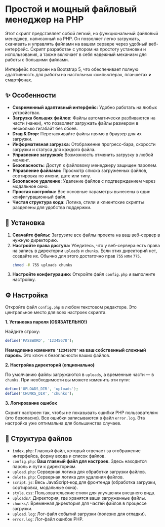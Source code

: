 # Простой и мощный файловый менеджер на PHP

Этот скрипт представляет собой легкий, но функциональный файловый менеджер, написанный на PHP. Он позволяет легко загружать, скачивать и управлять файлами на вашем сервере через удобный веб-интерфейс. Скрипт разработан с упором на простоту установки и использования, а также включает в себя надежный механизм для работы с большими файлами.

Интерфейс построен на Bootstrap 5, что обеспечивает полную адаптивность для работы на настольных компьютерах, планшетах и смартфонах.

## ✨ Особенности

- **Современный адаптивный интерфейс:** Удобно работать на любых устройствах.
- **Загрузка больших файлов:** Файлы автоматически разбиваются на части (чанки), что позволяет загружать файлы размером в несколько гигабайт без сбоев.
- **Drag & Drop:** Перетаскивайте файлы прямо в браузер для их загрузки.
- **Информативная загрузка:** Отображение прогресс-бара, скорости загрузки и статуса для каждого файла.
- **Управление загрузкой:** Возможность отменить загрузку в любой момент.
- **Безопасность:** Доступ к файловому менеджеру защищен паролем.
- **Управление файлами:** Просмотр списка загруженных файлов, сортировка по имени, дате или типу.
- **Безопасное удаление:** Удаление файлов с подтверждением через модальное окно.
- **Простая настройка:** Все основные параметры вынесены в один конфигурационный файл.
- **Чистая структура кода:** Логика, стили и клиентские скрипты разделены для удобства поддержки.

## 🚀 Установка

1.  **Скачайте файлы:** Загрузите все файлы проекта на ваш веб-сервер в нужную директорию.
2.  **Настройте права доступа:** Убедитесь, что у веб-сервера есть права на запись в директории `uploads` и `chunks`. Если этих директорий нет, создайте их. Обычно для этого достаточно прав `755` или `775`.
    ```bash
    chmod -R 755 uploads chunks
    ```
3.  **Настройте конфигурацию:** Откройте файл `config.php` и выполните настройку.

## ⚙️ Настройка

Откройте файл `config.php` в любом текстовом редакторе. Это центральное место для всех настроек скрипта.

**1. Установка пароля (ОБЯЗАТЕЛЬНО!)**

Найдите строку:
```php
define('PASSWORD', '12345678');
```
**Немедленно измените `'12345678'` на ваш собственный сложный пароль.** Это ключ к безопасности ваших файлов.

**2. Настройка директорий (опционально)**

По умолчанию файлы загружаются в `uploads`, а временные части — в `chunks`. При необходимости вы можете изменить эти пути:
```php
define('UPLOADS_DIR', 'uploads');
define('CHUNKS_DIR', 'chunks');
```

**3. Логирование ошибок**

Скрипт настроен так, чтобы не показывать ошибки PHP пользователям (это безопасно). Все ошибки записываются в файл `error.log`. Эта настройка уже оптимальна для большинства случаев.

## 📂 Структура файлов

- `index.php`: Главный файл, который отвечает за отображение интерфейса, форму входа и список файлов.
- `config.php`: **Ваш главный файл для настроек.** Здесь находится пароль и пути к директориям.
- `upload.php`: Серверная логика для обработки загрузки файлов.
- `delete.php`: Серверная логика для удаления файлов.
- `script.js`: Весь JavaScript-код для фронтенда (обработка загрузки, сортировка, модальные окна).
- `style.css`: Пользовательские стили для улучшения внешнего вида.
- `uploads/`: Директория, где хранятся ваши загруженные файлы.
- `chunks/`: Временная директория для частей файлов в процессе загрузки.
- `upload.log`: Лог-файл событий загрузки (полезно для отладки).
- `error.log`: Лог-файл ошибок PHP.